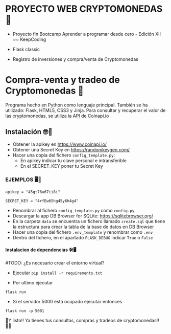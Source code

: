 # PROYECTO WEB CRYPTOMONEDAS 👛
- Proyecto fin Bootcamp Aprender a programar desde cero - Edición XII ~~ KeepCoding

- Flask classic

- Registro de inversiones y compra/venta de Cryptomonedas

# Compra-venta y tradeo de Cryptomonedas 💱

Programa hecho en Python como lenguaje principal. También se ha utilizado: Flask, HTML5, CSS3 y Jinja.
Para consultar y recuperar el valor de las cryptomonedas, se utiliza la API de Coinapi.io

## Instalación 🤓💬

- Obtener la apikey en https://www.coinapi.io/ 
- Obtener una Secret Key en https://randomkeygen.com/ 
- Hacer una copia del fichero `config_template.py`:
    - En apikey indicar tu clave personal e intransferible
    - En el SECRET_KEY poner tu Secret Key

### EJEMPLOS 🖥️🔐
```
apikey = "45gt76u67ii8i"

SECRET_KEY = "4rfEw65hg45y6h4g4"
```

- Renombrar al fichero `config_template.py` como `config.py`
- Descargar la app DB Browser for SQLite: https://sqlitebrowser.org/
- En la carpeta `data` se encuentra un fichero llamado `create.sql` que tiene la estructura para crear la tabla de la base de datos en  DB Browser
- Hacer una copia del fichero `.env_template` y renombrar como `.env`
- Dentro del fichero, en el apartado `FLASK_DEBUG` indicar `True` o `False`

#### Instalacion de dependencias 🛠️🖥️
#TODO: ¿Es necesario crear el entorno virtual?

- Ejecutar `pip install -r requirements.txt`

- Por ultimo ejecutar

```
flask run
```
- Si el servidor 5000 está ocupado ejecutar entonces
```
flask run -p 5001
```

💱Y listo!! Ya tienes tus consultas, compras y tradeos de cryptomonedas!! 💱🔚
